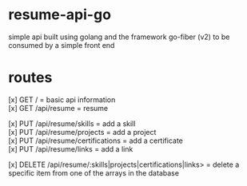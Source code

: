 # resume-api-go
simple api built using golang and the framework go-fiber (v2) to be consumed by a simple front end

# routes
[x] GET / = basic api information  
[x] GET /api/resume = resume  

[x] PUT /api/resume/skills = add a skill  
[x] PUT /api/resume/projects = add a project  
[x] PUT /api/resume/certifications = add a certificate  
[x] PUT /api/resume/links = add a link  

[x] DELETE /api/resume/:skills|projects|certifications|links> = delete a specific item from one of the arrays in the database  
